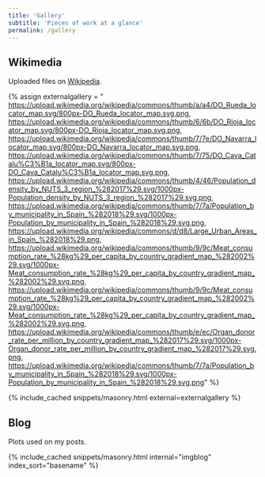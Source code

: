 ```yaml
---
title: 'Gallery'
subtitle: 'Pieces of work at a glance'
permalink: /gallery
---
```



## Wikimedia

Uploaded files on [Wikipedia](https://commons.wikimedia.org/wiki/Special:ListFiles?limit=50&user=dieghernan84).

{% assign externalgallery = "
https://upload.wikimedia.org/wikipedia/commons/thumb/a/a4/DO_Rueda_locator_map.svg/800px-DO_Rueda_locator_map.svg.png,
https://upload.wikimedia.org/wikipedia/commons/thumb/6/6b/DO_Rioja_locator_map.svg/800px-DO_Rioja_locator_map.svg.png,
https://upload.wikimedia.org/wikipedia/commons/thumb/7/7e/DO_Navarra_locator_map.svg/800px-DO_Navarra_locator_map.svg.png,
https://upload.wikimedia.org/wikipedia/commons/thumb/7/75/DO_Cava_Catalu%C3%B1a_locator_map.svg/800px-DO_Cava_Catalu%C3%B1a_locator_map.svg.png,
https://upload.wikimedia.org/wikipedia/commons/thumb/4/46/Population_density_by_NUTS_3_region_%282017%29.svg/1000px-Population_density_by_NUTS_3_region_%282017%29.svg.png,
https://upload.wikimedia.org/wikipedia/commons/thumb/7/7a/Population_by_municipality_in_Spain_%282018%29.svg/1000px-Population_by_municipality_in_Spain_%282018%29.svg.png,
https://upload.wikimedia.org/wikipedia/commons/d/d8/Large_Urban_Areas_in_Spain_%282018%29.png,
https://upload.wikimedia.org/wikipedia/commons/thumb/9/9c/Meat_consumption_rate_%28kg%29_per_capita_by_country_gradient_map_%282002%29.svg/1000px-Meat_consumption_rate_%28kg%29_per_capita_by_country_gradient_map_%282002%29.svg.png,
https://upload.wikimedia.org/wikipedia/commons/thumb/9/9c/Meat_consumption_rate_%28kg%29_per_capita_by_country_gradient_map_%282002%29.svg/1000px-Meat_consumption_rate_%28kg%29_per_capita_by_country_gradient_map_%282002%29.svg.png,
https://upload.wikimedia.org/wikipedia/commons/thumb/e/ec/Organ_donor_rate_per_million_by_country_gradient_map_%282017%29.svg/1000px-Organ_donor_rate_per_million_by_country_gradient_map_%282017%29.svg.png,
https://upload.wikimedia.org/wikipedia/commons/thumb/7/7a/Population_by_municipality_in_Spain_%282018%29.svg/1000px-Population_by_municipality_in_Spain_%282018%29.svg.png" %}

{% include_cached snippets/masonry.html external=externalgallery %}

## Blog

Plots used on my posts.

{% include_cached snippets/masonry.html internal="imgblog" index_sort="basename" %}